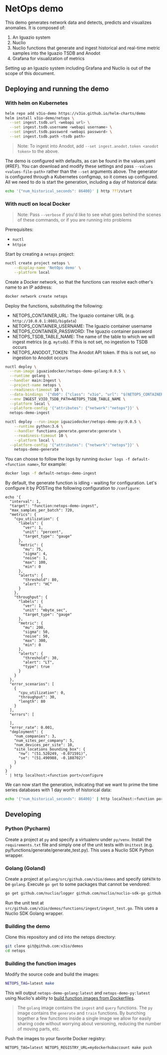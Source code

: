 # NetOps demo

This demo generates network data and detects, predicts and visualizes anomalies. It is composed of:
1. An Iguazio system
2. Nuclio
3. Nuclio functions that generate and ingest historical and real-time metric samples into the Iguazio TSDB and Anodot
4. Grafana for visualization of metrics

Setting up an Iguazio system including Grafana and Nuclio is out of the scope of this document. 

## Deploying and running the demo

### With helm on Kubernetes
```sh
helm repo add v3io-demo https://v3io.github.io/helm-charts/demo
helm install v3io-demo/netops \
  --set ingest.tsdb.url <webapi url> \
  --set ingest.tsdb.username <webapi username> \
  --set ingest.tsdb.password <webapi password> \
  --set ingest.tsdb.path <tsdb path>
```

> Note: To ingest into Anodot, add `--set ingest.anodot.token <anodot token>` to the above. 

The demo is configured with defaults, as can be found in the values.yaml (#REF). You can download and modify these settings and pass `--values <values-file-path>` rather than the `--set` arguments above. The generator is configured through a Kubernetes configmap, so it comes up configured. All we need to do is start the generation, including a day of historical data:

```sh
echo '{"num_historical_seconds": 86400}' | http ???/start
```

### With nuctl on local Docker
> Note: Pass `--verbose` if you'd like to see what goes behind the scenes of these commands, or if you are running into problems

Prerequisites:
* `nuctl`
* `httpie`

Start by creating a `netops` project:
```sh
nuctl create project netops \
	--display-name 'NetOps demo' \
	--platform local
```

Create a Docker network, so that the functions can resolve each other's name to an IP address:
```sh
docker network create netops
```

Deploy the functions, substituting the following:
* NETOPS_CONTAINER_URL: The Iguazio container URL (e.g. `http://10.0.0.1:8081/bigdata`)
* NETOPS_CONTAINER_USERNAME: The Iguazio container username
* NETOPS_CONTAINER_PASSWORD: The Iguazio container password
* NETOPS_TSDB_TABLE_NAME: The name of the table to which we will ingest metrics (e.g. `mytsdb`). If this is not set, no ingestion to TSDB occurs
* NETOPS_ANODOT_TOKEN: The Anodot API token. If this is not set, no ingestion to Anodot occurs

```sh
nuctl deploy \
  --run-image iguaziodocker/netops-demo-golang:0.0.5 \
  --runtime golang \
  --handler main:Ingest \
  --project-name netops \
  --readiness-timeout 10 \
  --data-bindings '{"db0": {"class": "v3io", "url": "$(NETOPS_CONTAINER_URL)", "secret": "NETOPS_CONTAINER_USERNAME:NETOPS_CONTAINER_PASSWORD"}}' \
  --env INGEST_V3IO_TSDB_PATH=NETOPS_TSDB_TABLE_NAME \
  --platform local \
  --platform-config '{"attributes": {"network":"netops"}}' \
  netops-demo-ingest

nuctl deploy --run-image iguaziodocker/netops-demo-py:0.0.5 \
	--runtime python:3.6 \
	--handler functions.generate.generate:generate \
	--readiness-timeout 10 \
	--platform local \
  --platform-config '{"attributes": {"network":"netops"}}' \
	netops-demo-generate
```

You can choose to follow the logs by running `docker logs -f default-<function name>`, for example:
```sh
docker logs -f default-netops-demo-ingest
```

By default, the generate function is idling - waiting for configuration. Let's configure it by POSTing the following configuration to `/configure`:
```
echo '{
  "interval": 1,
  "target": "function:netops-demo-ingest",
  "max_samples_per_batch": 720,
  "metrics": {
    "cpu_utilization": {
      "labels": {
        "ver": 1,
        "unit": "percent",
        "target_type": "gauge"
      },
      "metric": {
        "mu": 75,
        "sigma": 4,
        "noise": 1,
        "max": 100,
        "min": 0
      },
      "alerts": {
        "threshold": 80,
        "alert": "HC"
      }
    },
    "throughput": {
      "labels": {
        "ver": 1,
        "unit": "mbyte_sec",
        "target_type": "gauge"
      },
      "metric": {
        "mu": 200,
        "sigma": 50,
        "noise": 50,
        "max": 300,
        "min": 0
      },
      "alerts": {
        "threshold": 30,
        "alert": "LT",
        "type": true
      }
    }
  },
  "error_scenarios": [
    {
      "cpu_utilization": 0,
      "throughput": 30,
      "length": 80
    }
  ],
  "errors": [

  ],
  "error_rate": 0.001,
  "deployment": {
    "num_companies": 3,
    "num_sites_per_company": 5,
    "num_devices_per_site": 10,
    "site_locations_bounding_box": {
      "nw": "(51.520249, -0.071591)",
      "se": "(51.490988, -0.188702)"
    }
  }
}
' | http localhost:<function port>/configure
```

We can now start the generation, indicating that we want to prime the time series databases with 1 day worth of historical data:

```sh
echo '{"num_historical_seconds": 86400}' | http localhost:<function port>/start
```

## Developing

### Python (Pycharm)
Create a project at `py` and specify a virtualenv under `py/venv`. Install the `requirements.txt` file and simply one of the unit tests with `Unittest` (e.g. py/functions/generate/generate_test.py). This uses a Nuclio SDK Python wrapper.

### Golang (Goland)
Create a project at `golang/src/github.com/v3io/demos` and specify `GOPATH` to be `golang`. Execute `go get` to some packages that cannot be vendored:
```sh
go get github.com/nuclio/logger github.com/nuclio/nuclio-sdk-go github.com/v3io/v3io-go-http
```

Run the unit test at `src/github.com/v3io/demos/functions/ingest/ingest_test.go`. This uses a Nuclio SDK Golang wrapper.

### Building the demo

Clone this repository and cd into the netops directory:
```sh
git clone git@github.com:v3io/demos
cd netops
```

### Building the function images
Modify the source code and build the images:
```sh
NETOPS_TAG=latest make
```

This will output `netops-demo-golang:latest` and `netops-demo-py:latest` using Nuclio's ability to [build function images from Dockerfiles](https://github.com/nuclio/nuclio/blob/master/docs/tasks/deploy-functions-from-dockerfile.md). 
> The `golang` image contains the `ingest` and `query` functions. The `py` image contains the `generate` and `train` functions. By bunching together a few functions inside a single image we allow for easily sharing code without worrying about versioning, reducing the number of moving parts, etc. 

Push the images to your favorite Docker registry:
```
NETOPS_TAG=latest NETOPS_REGISTRY_URL=mydockerhubaccount make push
```

